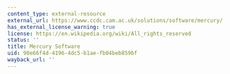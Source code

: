 ```yaml
---
content_type: external-resource
external_url: https://www.ccdc.cam.ac.uk/solutions/software/mercury/
has_external_license_warning: true
license: https://en.wikipedia.org/wiki/All_rights_reserved
status: ''
title: Mercury Software
uid: 90e66f4d-4196-4dc5-b1ae-fb04beb859bf
wayback_url: ''
---
```

